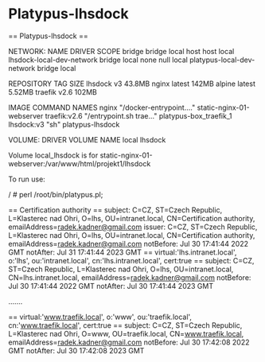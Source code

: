 # Platypus-lhsdock
== Platypus-lhsdock ==

NETWORK:
NAME                         DRIVER    SCOPE
bridge                       bridge    local
host                         host      local
lhsdock-local-dev-network    bridge    local
none                         null      local
platypus-local-dev-network   bridge    local

REPOSITORY   TAG       SIZE
lhsdock      v3        43.8MB
nginx        latest    142MB
alpine       latest    5.52MB
traefik      v2.6      102MB

IMAGE          COMMAND                  NAMES
nginx          "/docker-entrypoint.…"   static-nginx-01-webserver
traefik:v2.6   "/entrypoint.sh trae…"   platypus-box_traefik_1
lhsdock:v3     "sh"                     platypus-lhsdock

VOLUME:
DRIVER    VOLUME NAME
local     lhsdock

Volume local_lhsdock is for static-nginx-01-webserver:/var/www/html/projekt1/lhsdock

To run use:

/ # perl /root/bin/platypus.pl;

== Certification authority ==
subject: C=CZ, ST=Czech Republic, L=Klasterec nad Ohri, O=lhs, OU=intranet.local, CN=Certification authority, emailAddress=radek.kadner@gmail.com
issuer: C=CZ, ST=Czech Republic, L=Klasterec nad Ohri, O=lhs, OU=intranet.local, CN=Certification authority, emailAddress=radek.kadner@gmail.com
notBefore: Jul 30 17:41:44 2022 GMT
notAfter: Jul 31 17:41:44 2023 GMT
== virtual:'lhs.intranet.local', o:'lhs', ou:'intranet.local', cn:'lhs.intranet.local', cert:true ==
subject: C=CZ, ST=Czech Republic, L=Klasterec nad Ohri, O=lhs, OU=intranet.local, CN=lhs.intranet.local, emailAddress=radek.kadner@gmail.com
notBefore: Jul 30 17:41:44 2022 GMT
notAfter: Jul 30 17:41:44 2023 GMT

.......

== virtual:'www.traefik.local', o:'www', ou:'traefik.local', cn:'www.traefik.local', cert:true ==
subject: C=CZ, ST=Czech Republic, L=Klasterec nad Ohri, O=www, OU=traefik.local, CN=www.traefik.local, emailAddress=radek.kadner@gmail.com
notBefore: Jul 30 17:42:08 2022 GMT
notAfter: Jul 30 17:42:08 2023 GMT

